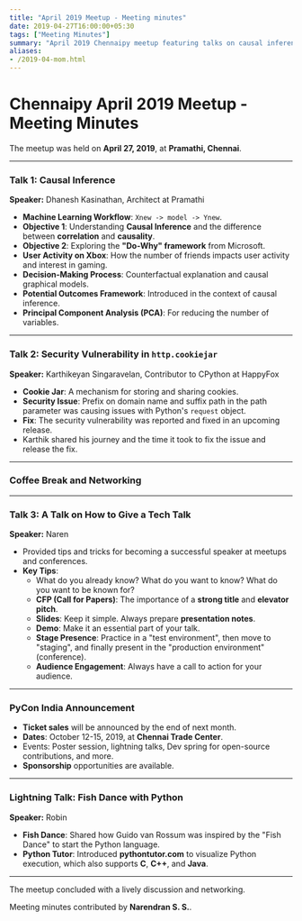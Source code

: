 ```yaml
---
title: "April 2019 Meetup - Meeting minutes"
date: 2019-04-27T16:00:00+05:30
tags: ["Meeting Minutes"]
summary: "April 2019 Chennaipy meetup featuring talks on causal inference, HTTP security, and tech talk tips."
aliases:
- /2019-04-mom.html
---
```


# Chennaipy April 2019 Meetup - Meeting Minutes

The meetup was held on **April 27, 2019**, at **Pramathi, Chennai**.

---

### Talk 1: Causal Inference
**Speaker:** Dhanesh Kasinathan, Architect at Pramathi

- **Machine Learning Workflow**: `Xnew -> model -> Ynew`.
- **Objective 1**: Understanding **Causal Inference** and the difference between **correlation** and **causality**.
- **Objective 2**: Exploring the **"Do-Why" framework** from Microsoft.
- **User Activity on Xbox**: How the number of friends impacts user activity and interest in gaming.
- **Decision-Making Process**: Counterfactual explanation and causal graphical models.
- **Potential Outcomes Framework**: Introduced in the context of causal inference.
- **Principal Component Analysis (PCA)**: For reducing the number of variables.

---

### Talk 2: Security Vulnerability in `http.cookiejar`
**Speaker:** Karthikeyan Singaravelan, Contributor to CPython at HappyFox

- **Cookie Jar**: A mechanism for storing and sharing cookies.
- **Security Issue**: Prefix on domain name and suffix path in the path parameter was causing issues with Python's `request` object.
- **Fix**: The security vulnerability was reported and fixed in an upcoming release.
- Karthik shared his journey and the time it took to fix the issue and release the fix.

---

### Coffee Break and Networking

---

### Talk 3: A Talk on How to Give a Tech Talk
**Speaker:** Naren

- Provided tips and tricks for becoming a successful speaker at meetups and conferences.
- **Key Tips**:
  - What do you already know? What do you want to know? What do you want to be known for?
  - **CFP (Call for Papers)**: The importance of a **strong title** and **elevator pitch**.
  - **Slides**: Keep it simple. Always prepare **presentation notes**.
  - **Demo**: Make it an essential part of your talk.
  - **Stage Presence**: Practice in a "test environment", then move to "staging", and finally present in the "production environment" (conference).
  - **Audience Engagement**: Always have a call to action for your audience.

---

### PyCon India Announcement

- **Ticket sales** will be announced by the end of next month.
- **Dates**: October 12-15, 2019, at **Chennai Trade Center**.
- Events: Poster session, lightning talks, Dev spring for open-source contributions, and more.
- **Sponsorship** opportunities are available.

---

### Lightning Talk: Fish Dance with Python
**Speaker:** Robin

- **Fish Dance**: Shared how Guido van Rossum was inspired by the "Fish Dance" to start the Python language.
- **Python Tutor**: Introduced **pythontutor.com** to visualize Python execution, which also supports **C**, **C++**, and **Java**.

---

The meetup concluded with a lively discussion and networking.

Meeting minutes contributed by **Narendran S. S.**.

